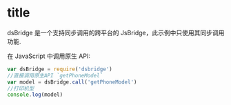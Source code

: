 # title

dsBridge 是一个支持同步调用的跨平台的 JsBridge，此示例中只使用其同步调用功能.

在 JavaScript 中调用原生 API:

```js
var dsBridge = require('dsbridge')
//直接调用原生API `getPhoneModel`
var model = dsBridge.call('getPhoneModel')
//打印机型
console.log(model)
```
